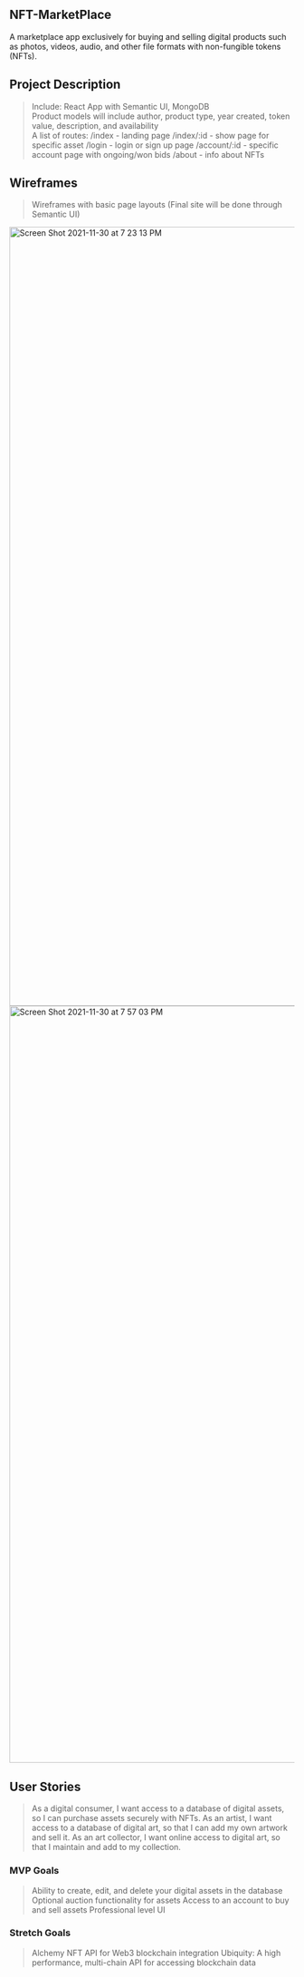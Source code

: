 ## NFT-MarketPlace
A marketplace app exclusively for buying and selling digital products such as photos, videos, audio, and other file formats with non-fungible tokens (NFTs).

## Project Description
> Include: React App with Semantic UI, MongoDB<br />
> Product models will include author, product type, year created, token value, description, and availability<br />
> A list of routes: 
/index - landing page 
/index/:id - show page for specific asset
/login - login or sign up page
/account/:id - specific account page with ongoing/won bids
/about - info about NFTs<br />

## Wireframes
> Wireframes with basic page layouts (Final site will be done through Semantic UI)<br />
<img width="1375" alt="Screen Shot 2021-11-30 at 7 23 13 PM" src="https://media.git.generalassemb.ly/user/36955/files/0e55c100-5213-11ec-9ed1-3721e3ca26f5">
<img width="1336" alt="Screen Shot 2021-11-30 at 7 57 03 PM" src="https://media.git.generalassemb.ly/user/36955/files/c1281e00-5217-11ec-96b0-f907b8116796">

## User Stories
> As a digital consumer, I want access to a database of digital assets, so I can purchase assets securely with NFTs.
> As an artist, I want access to a database of digital art, so that I can add my own artwork and sell it.
> As an art collector, I want online access to digital art, so that I maintain and add to my collection.

### MVP Goals
> Ability to create, edit, and delete your digital assets in the database
> Optional auction functionality for assets
> Access to an account to buy and sell assets
> Professional level UI

### Stretch Goals
> Alchemy NFT API for Web3 blockchain integration
> Ubiquity: A high performance, multi-chain API for accessing blockchain data